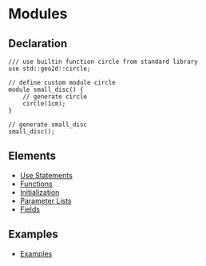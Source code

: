 # Modules

## Declaration

```µcad,declaration#todo
/// use builtin function circle from standard library
use std::geo2d::circle;

// define custom module circle
module small_disc() {
    // generate circle
    circle(1cm);
}

// generate small_disc
small_disc();
```

## Elements

* [Use Statements](use_statement.md)
* [Functions](functions.md)
* [Initialization](init.md)
* [Parameter Lists](parameter_list.md)
* [Fields](fields.md)

## Examples

* [Examples](EXAMPLES.md)
